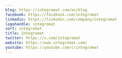 ```yaml
---
blog: https://integromat.com/en/blog
facebook: https://facebook.com/integromat
linkedin: https://linkedin.com/company/integromat
logohandle: integromat
sort: integromat
title: Integromat
twitter: https://x.com/integromat
website: https://www.integromat.com/
youtube: https://youtube.com/c/integromat
---
```

